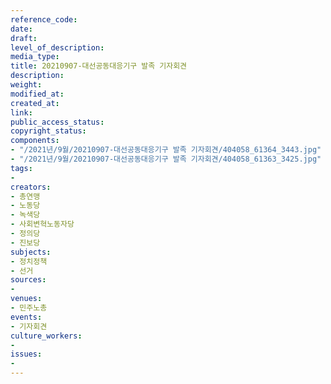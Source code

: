 ```yaml
---
reference_code: 
date: 
draft: 
level_of_description: 
media_type: 
title: 20210907-대선공동대응기구 발족 기자회견
description: 
weight: 
modified_at: 
created_at: 
link: 
public_access_status: 
copyright_status: 
components:
- "/2021년/9월/20210907-대선공동대응기구 발족 기자회견/404058_61364_3443.jpg"
- "/2021년/9월/20210907-대선공동대응기구 발족 기자회견/404058_61363_3425.jpg"
tags:
- 
creators:
- 총연맹
- 노동당
- 녹색당
- 사회변혁노동자당
- 정의당
- 진보당
subjects:
- 정치정책
- 선거
sources:
- 
venues:
- 민주노총
events:
- 기자회견
culture_workers:
- 
issues:
- 
---
```

